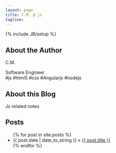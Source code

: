 ```yaml
---
layout: page
title: C.M. @ js
tagline: 
---
```

{% include JB/setup %}

## About the Author

<span class='red'>C</span>.M.

Software Engineer <a href='mailto:mcrichard.buaa@gmail.com'><i class='fa fa-send'></i></a> <a href='//github.com/charles-ma' target='_blank'><i class='fa fa-github-alt'></i></a> <a href='//twitter.com/intent/user?screen_name=CharlesRMa' target='_blank'><i class='fa fa-twitter'></i></a>
<br>#js #html5 #css #Angularjs #nodejs

## About this Blog

Js related notes

## Posts

<ul class="posts">
  {% for post in site.posts %}
    <li><span>{{ post.date | date_to_string }}</span> &raquo; <a href="{{ BASE_PATH }}{{ post.url }}">{{ post.title }}</a></li>
  {% endfor %}
</ul>


